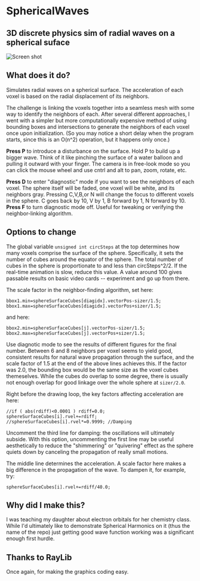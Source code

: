 # SphericalWaves
## 3D discrete physics sim of radial waves on a spherical suface

![Screen shot](SphericalHarmonics1-anim.png)

## What does it do?
Simulates radial waves on a spherical surface.  The acceleration of each voxel is based on the radial displacement of its neighbors.

The challenge is linking the voxels together into a seamless mesh with some way to identify the neighbors of each.  After several different approaches, I went with a simpler but more computationally expensive method of using bounding boxes and intersections to generate the neighbors of each voxel once upon initialization.  (So you may notice a short delay when the program starts, since this is an O(n^2) operation, but it happens only once.)

**Press P** to introduce a disturbance on the surface.  Hold P to build up a bigger wave.  Think of it like pinching the surface of a water balloon and pulling it outward with your finger.  The camera is in free-look mode so you can click the mouse wheel and use cntrl and alt to pan, zoom, rotate, etc.

**Press D** to enter "diagnostic" mode if you want to see the neighbors of each voxel.  The sphere itself will be faded, one voxel will be white, and its neighbors gray.  Pressing C,V,B,or N will change the focus to different voxels in the sphere.  C goes back by 10, V by 1, B forward by 1, N forward by 10.  **Press F** to turn diagnostic mode off.  Useful for tweaking or verifying the neighbor-linking algorithm.

## Options to change
The global variable `unsigned int circSteps` at the top determines how many voxels comprise the surface of the sphere.  Specifically, it sets the number of cubes around the equator of the sphere.  The total number of cubes in the sphere is proportionate to and less than circSteps^2/2.  If the real-time animation is slow, reduce this value.  A value around 100 gives passable results on basic video cards -- experiment and go up from there.

The scale factor in the neighbor-finding algorithm, set here:
```
bbox1.min=sphereSurfaceCubes[diagidx].vectorPos-sizer/1.5;
bbox1.max=sphereSurfaceCubes[diagidx].vectorPos+sizer/1.5;
```
and here:
```
bbox2.min=sphereSurfaceCubes[j].vectorPos-sizer/1.5;
bbox2.max=sphereSurfaceCubes[j].vectorPos+sizer/1.5;
```

Use diagnotic mode to see the results of different figures for the final number.  Between 6 and 8 neighbors per voxel seems to yield good, consistent results for natural wave propagation through the surface, and the scale factor of 1.5 at the end of the above lines achieves this.  If the factor was 2.0, the bounding box would be the same size as the voxel cubes themeselves.  While the cubes do overlap to some degree, there is usually not enough overlap for good linkage over the whole sphere at `sizer/2.0`.

Right before the drawing loop, the key factors affecting acceleration are here:
```
//if ( abs(rdiff)<0.0001 ) rdiff=0.0;
sphereSurfaceCubes[i].rvel+=rdiff;
//sphereSurfaceCubes[i].rvel*=0.9999; //Damping
```
Uncomment the third line for damping: the oscillations will ultimately subside.  With this option, uncommenting the first line may be useful aesthetically to reduce the "shimmering" or "quivering" effect as the sphere quiets down by canceling the propagation of really small motions.

The middle line determines the acceleration.  A scale factor here makes a big difference in the propagation of the wave.  To dampen it, for example, try:
```
sphereSurfaceCubes[i].rvel+=rdiff/40.0;
```

## Why did I make this?
I was teaching my daughter about electron orbitals for her chemistry class.  While I'd ultimately like to demonstrate Spherical Harmonics on it (thus the name of the repo) just getting good wave function working was a significant enough first hurdle.

## Thanks to RayLib
Once again, for making the graphics coding easy.
